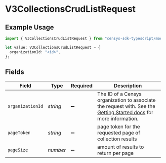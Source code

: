 # V3CollectionsCrudListRequest

## Example Usage

```typescript
import { V3CollectionsCrudListRequest } from "censys-sdk-typescript/models/operations";

let value: V3CollectionsCrudListRequest = {
  organizationId: "<id>",
};
```

## Fields

| Field                                                                                                                                                                                        | Type                                                                                                                                                                                         | Required                                                                                                                                                                                     | Description                                                                                                                                                                                  |
| -------------------------------------------------------------------------------------------------------------------------------------------------------------------------------------------- | -------------------------------------------------------------------------------------------------------------------------------------------------------------------------------------------- | -------------------------------------------------------------------------------------------------------------------------------------------------------------------------------------------- | -------------------------------------------------------------------------------------------------------------------------------------------------------------------------------------------- |
| `organizationId`                                                                                                                                                                             | *string*                                                                                                                                                                                     | :heavy_minus_sign:                                                                                                                                                                           | The ID of a Censys organization to associate the request with. See the [Getting Started docs](https://docs.censys.com/reference/get-started#/set-your-organization-id) for more information. |
| `pageToken`                                                                                                                                                                                  | *string*                                                                                                                                                                                     | :heavy_minus_sign:                                                                                                                                                                           | page token for the requested page of collection results                                                                                                                                      |
| `pageSize`                                                                                                                                                                                   | *number*                                                                                                                                                                                     | :heavy_minus_sign:                                                                                                                                                                           | amount of results to return per page                                                                                                                                                         |